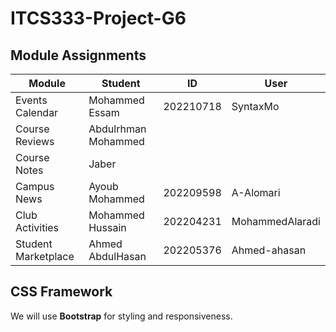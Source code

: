 # ITCS333-Project-G6

## Module Assignments
| Module | Student | ID | User
|---------------------|----------------------|----------------------|----------------------|
| Events Calendar | Mohammed Essam | 202210718 | SyntaxMo
| Course Reviews | Abdulrhman Mohammed |
| Course Notes | Jaber |
| Campus News | Ayoub Mohammed | 202209598 | A-Alomari |
| Club Activities | Mohammed Hussain | 202204231 | MohammedAlaradi
| Student Marketplace | Ahmed AbdulHasan | 202205376 | Ahmed-ahasan

## CSS Framework
We will use **Bootstrap** for styling and responsiveness.
